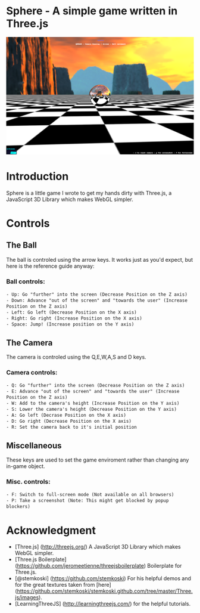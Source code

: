 Sphere - A simple game written in Three.js
======

![Sphere Preview](https://raw.githubusercontent.com/OzTamir/Sphere/master/demo.png)

# Introduction
Sphere is a little game I wrote to get my hands dirty with Three.js, a JavaScript 3D Library which makes WebGL simpler.

# Controls

## The Ball
The ball is controled using the arrow keys. It works just as you'd expect, but here is the reference guide anyway:
### Ball controls:
	- Up: Go "further" into the screen (Decrease Position on the Z axis)
	- Down: Advance "out of the screen" and "towards the user" (Increase Position on the Z axis)
	- Left: Go left (Decrease Position on the X axis)
	- Right: Go right (Increase Position on the X axis)
	- Space: Jump! (Increase position on the Y axis)

## The Camera
The camera is controled using the Q,E,W,A,S and D keys.
### Camera controls:
	- Q: Go "further" into the screen (Decrease Position on the Z axis)
	- E: Advance "out of the screen" and "towards the user" (Increase Position on the Z axis)
	- W: Add to the camera's height (Increase Position on the Y axis)
	- S: Lower the camera's height (Decrease Position on the Y axis)
	- A: Go left (Decrase Position on the X axis)
	- D: Go right (Decrease Position on the X axis)
	- R: Set the camera back to it's initial position

## Miscellaneous
These keys are used to set the game enviroment rather than changing any in-game object.
### Misc. controls:
	- F: Switch to full-screen mode (Not available on all browsers)
	- P: Take a screenshot (Note: This might get blocked by popup blockers)

# Acknowledgment
 - [Three.js] (http://threejs.org/) A JavaScript 3D Library which makes WebGL simpler.
 - [Three.js Boilerplate] (https://github.com/jeromeetienne/threejsboilerplate) Boilerplate for Three.js.
 - [@stemkoski] (https://github.com/stemkoski) For his helpful demos and for the great textures taken from [here] (https://github.com/stemkoski/stemkoski.github.com/tree/master/Three.js/images).
 - [LearningThreeJS] (http://learningthreejs.com/) for the helpful tutorials.
